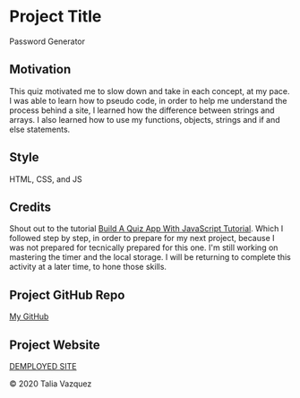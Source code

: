 # Project Title

Password Generator


## Motivation

This quiz motivated me to slow down and take in each concept, at my pace. I was able to learn how to pseudo code, in order to help me understand the process behind a site, I learned how the difference between strings and arrays. I also learned how to use my functions, objects, strings and if and else statements. 


## Style

HTML, CSS, and JS 


## Credits

Shout out to the tutorial <a href="https://youtu.be/riDzcEQbX6k"><bold>Build A Quiz App With JavaScript Tutorial</bold></a>. Which I followed step by step, in order to prepare for my next project, because I was not prepared for tecnically prepared for this one. I'm still working on mastering the timer and the local storage. I will be returning to complete this activity at a later time, to hone those skills. 


## Project GitHub Repo

<a href="https://github.com/taliavazquez/Web-APIs"><bold>My GitHub</bold></a>


## Project Website

<a href="https://taliavazquez.github.io/Web-APIs/"><bold>DEMPLOYED SITE</bold></a>

© 2020 Talia Vazquez
